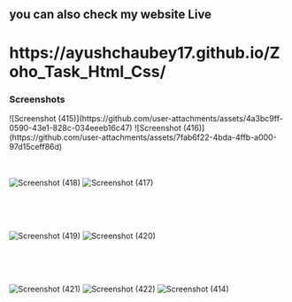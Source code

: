 <h2>you can also check my website Live</h2>
<h1>https://ayushchaubey17.github.io/Zoho_Task_Html_Css/</h1>



<h3>Screenshots</h3>
![Screenshot (415)](https://github.com/user-attachments/assets/4a3bc9ff-0590-43e1-828c-034eeeb16c47)
![Screenshot (416)](https://github.com/user-attachments/assets/7fab6f22-4bda-4ffb-a000-97d15ceff86d)

<br>
<br>
<br>



![Screenshot (418)](https://github.com/user-attachments/assets/c2d2b633-eda8-4978-97cf-12fac5fa937e)
![Screenshot (417)](https://github.com/user-attachments/assets/a2701439-f4b6-4169-b5a2-a6be6b056bb3)



<br>
<br>
<br>



![Screenshot (419)](https://github.com/user-attachments/assets/4524406a-22c0-4ad1-bb78-c3cf868a3d95)
![Screenshot (420)](https://github.com/user-attachments/assets/b9d38e18-cc7c-401c-943a-6bb7312de829)


<br>
<br>
<br>

![Screenshot (421)](https://github.com/user-attachments/assets/3f7c7ea4-1848-4a32-ae54-233419849819)
![Screenshot (422)](https://github.com/user-attachments/assets/ccb055cc-4b6e-439e-9007-e8a793d04817)
![Screenshot (414)](https://github.com/user-attachments/assets/920fda11-eb70-43ff-8e04-7789b0fc7caf)
